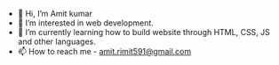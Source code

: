 - 👋 Hi, I’m Amit kumar
- 👀 I’m interested in web development. 
- 🌱 I’m currently learning how to build website through HTML, CSS, JS and other languages.
- 📫 How to reach me -  amit.rimit591@gmail.com 

<!---
amitjait/amitjait is a ✨ special ✨ repository because its `README.md` (this file) appears on your GitHub profile.
You can click the Preview link to take a look at your changes.
--->
